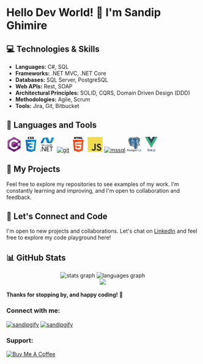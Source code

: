 # Hello Dev World! 👋 I'm Sandip Ghimire

## 💻 Technologies & Skills

- **Languages:** C#, SQL
- **Frameworks:** .NET MVC, .NET Core
- **Databases:** SQL Server, PostgreSQL
- **Web APIs:** Rest, SOAP
- **Architectural Principles:** SOLID, CQRS, Domain Driven Design (DDD)
- **Methodologies:** Agile, Scrum
- **Tools:** Jira, Git, Bitbucket

## 🔧 Languages and Tools
<p align="left">
  <a href="https://www.w3schools.com/cs/" target="_blank" rel="noreferrer"><img src="https://raw.githubusercontent.com/devicons/devicon/master/icons/csharp/csharp-original.svg" alt="csharp" width="40" height="40"/></a>
  <a href="https://www.w3schools.com/css/" target="_blank" rel="noreferrer"><img src="https://raw.githubusercontent.com/devicons/devicon/master/icons/css3/css3-original-wordmark.svg" alt="css3" width="40" height="40"/></a>
  <a href="https://dotnet.microsoft.com/" target="_blank" rel="noreferrer"><img src="https://raw.githubusercontent.com/devicons/devicon/master/icons/dot-net/dot-net-original-wordmark.svg" alt="dotnet" width="40" height="40"/></a>
  <a href="https://git-scm.com/" target="_blank" rel="noreferrer"><img src="https://www.vectorlogo.zone/logos/git-scm/git-scm-icon.svg" alt="git" width="40" height="40"/></a>
  <a href="https://www.w3.org/html/" target="_blank" rel="noreferrer"><img src="https://raw.githubusercontent.com/devicons/devicon/master/icons/html5/html5-original-wordmark.svg" alt="html5" width="40" height="40"/></a>
  <a href="https://developer.mozilla.org/en-US/docs/Web/JavaScript" target="_blank" rel="noreferrer"><img src="https://raw.githubusercontent.com/devicons/devicon/master/icons/javascript/javascript-original.svg" alt="javascript" width="40" height="40"/></a>
  <a href="https://www.microsoft.com/en-us/sql-server" target="_blank" rel="noreferrer"><img src="https://www.svgrepo.com/show/303229/microsoft-sql-server-logo.svg" alt="mssql" width="40" height="40"/></a>
  <a href="https://www.postgresql.org" target="_blank" rel="noreferrer"><img src="https://raw.githubusercontent.com/devicons/devicon/master/icons/postgresql/postgresql-original-wordmark.svg" alt="postgresql" width="40" height="40"/></a>
  <a href="https://vuejs.org/" target="_blank" rel="noreferrer"><img src="https://raw.githubusercontent.com/devicons/devicon/master/icons/vuejs/vuejs-original-wordmark.svg" alt="vuejs" width="40" height="40"/></a>
</p>

## 🌟 My Projects

Feel free to explore my repositories to see examples of my work. I'm constantly learning and improving, and I'm open to collaboration and feedback.

## 🚀 Let's Connect and Code

I'm open to new projects and collaborations. Let's chat on [LinkedIn](#) and feel free to explore my code playground here!

## 📊 GitHub Stats
<div align="center">
  <img src="https://github-readme-stats.vercel.app/api?username=sandipgify&hide_title=false&hide_rank=false&show_icons=true&include_all_commits=true&count_private=true&disable_animations=false&theme=dracula&locale=en&hide_border=false&order=1" height="150" alt="stats graph"/>
  
  <img src="https://github-readme-stats.vercel.app/api/top-langs?username=sandipgify&locale=en&hide_title=false&layout=compact&card_width=320&langs_count=5&theme=dracula&hide_border=false&order=2" height="150" alt="languages graph"/>
  <div>
  <img src="https://profile-counter.glitch.me/sandipgify/count.svg?"  />
  </div>
</div>

**Thanks for stopping by, and happy coding!** 🌟

### Connect with me:
<p align="left">
<a href="https://linkedin.com/in/sandipgify" target="blank"><img align="center" src="https://raw.githubusercontent.com/rahuldkjain/github-profile-readme-generator/master/src/images/icons/Social/linked-in-alt.svg" alt="sandipgify" height="30" width="40" /></a>
<a href="https://facebook.com/sandipgify" target="blank"><img align="center" src="https://raw.githubusercontent.com/rahuldkjain/github-profile-readme-generator/master/src/images/icons/Social/facebook.svg" alt="sandipgify" height="30" width="40" /></a>
</p>

### Support:
[![Buy Me A Coffee](https://cdn.buymeacoffee.com/buttons/v2/default-yellow.png)](https://www.buymeacoffee.com/sandipgify)
